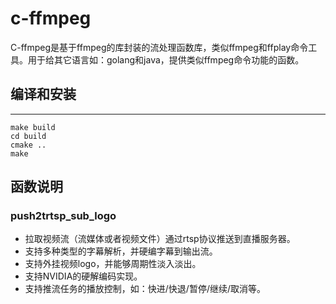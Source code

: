 # c-ffmpeg

C-ffmpeg是基于ffmpeg的库封装的流处理函数库，类似ffmpeg和ffplay命令工具。用于给其它语言如：golang和java，提供类似ffmpeg命令功能的函数。

## 编译和安装

------

```shell
make build
cd build
cmake ..
make
```



## 函数说明

### push2trtsp_sub_logo

 * 拉取视频流（流媒体或者视频文件）通过rtsp协议推送到直播服务器。
 * 支持多种类型的字幕解析，并硬编字幕到输出流。
 * 支持外挂视频logo，并能够周期性淡入淡出。
 * 支持NVIDIA的硬解编码实现。
 * 支持推流任务的播放控制，如：快进/快退/暂停/继续/取消等。